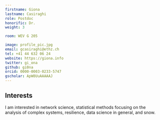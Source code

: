```yaml
---
firstname: Giona
lastname: Casiraghi
role: Postdoc
honorific: Dr.
weight: 3

room: WEV G 205

image: profile_pic.jpg
email: gcasiraghi@ethz.ch
tel: +41 44 632 06 24
website: https://giona.info
twitter: gi_ona
github: gi0na
orcid: 0000-0003-0233-5747
gscholar: ApW8UuAAAAAJ
---
```


## Interests
I am interested in network science, statistical methods focusing on the analysis of complex systems, resilience, data science in general, and snow.
